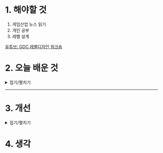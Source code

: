 
# 1. 해야할 것

1. 게임산업 뉴스 읽기 
2. 개인 공부  
3. 레벨 설계

[유튜브: GDC 레벨디자인 워크숍](https://www.youtube.com/watch?v=09r1B9cVEQY)

# 2. 오늘 배운 것

<details>
<summary>접기/펼치기</summary>




</details>

****


# 3. 개선


<details>
<summary>접기/펼치기</summary>


</details>



# 4. 생각


